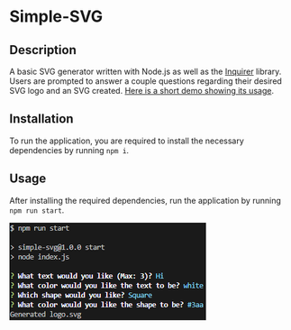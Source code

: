 # Simple-SVG

## Description

A basic SVG generator written with Node.js as well as the [Inquirer](https://github.com/SBoudrias/Inquirer.js) library.
Users are prompted to answer a couple questions regarding their desired SVG logo and an SVG created. [Here is a short demo showing its usage](https://drive.google.com/file/d/1KTj51IsuvYbj9zW0W9-_1xNXu6zoafan/view).

## Installation

To run the application, you are required to install the necessary dependencies by running `npm i`.

## Usage

After installing the required dependencies, run the application by running `npm run start`.

![Screenshot of usage](/github/sample.png)
